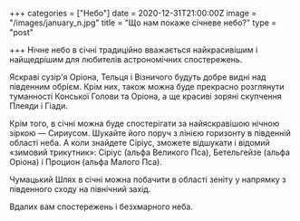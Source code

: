 +++
categories = ["Небо"]
date = 2020-12-31T21:00:00Z
image = "/images/january_n.jpg"
title = "Що нам покаже січневе небо?"
type = "post"

+++
Нічне небо в січні традиційно вважається найкрасивішим і найщедрішим для любителів астрономічних спостережень.  
  
Яскраві сузір'я Оріона, Тельця і ​​Візничого будуть добре видні над південним обрієм. Крім них, також можна буде прекрасно розглянути туманності Конської Голови та Оріона, а ще красиві зоряні скупчення Плеяди і Гіади.  
  
Крім того, в січні можна буде спостерігати за найяскравішою нічною зіркою — Сириусом. Шукайте його поруч з лінією горизонту в південній області неба. А коли знайдете Сіріус, зможете відшукати і відомий «зимовий трикутник»: Сіріус (альфа Великого Пса), Бетельгейзе (альфа Оріона) і Процион (альфа Малого Пса).  
  
Чумацький Шлях в січні можна побачити в області зеніту у напрямку з південного сходу на північний захід.  
  
Вдалих вам спостережень і безхмарного неба.